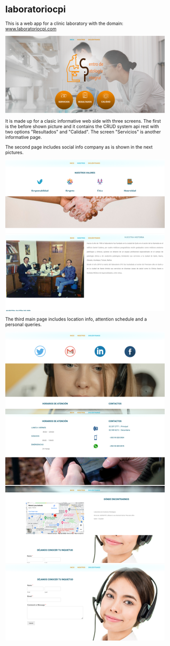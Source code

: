 # laboratoriocpi

This is a web app for a clinic laboratory with the domain: www.laboratoriocpi.com

![](Galeria/Screenshot1.png)


It is made up for a clasic informative web side with three screens. The first is the before shown picture and it contains the CRUD system api rest with two options "Resultados" and "Calidad". The screen "Servicios" is another informative page.

The second page includes social info company as is shown in the next pictures.

![](Galeria/Screenshot2.png)
![](Galeria/Screenshot3.png)

The third main page includes location info, attention schedule and a personal queries.

![](Galeria/Screenshot4.png)
![](Galeria/Screenshot5.png)
![](Galeria/Screenshot6.png)
![](Galeria/Screenshot7.png)


